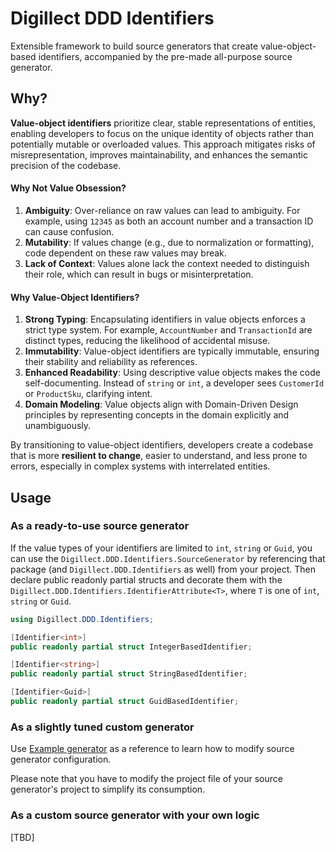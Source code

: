 # Digillect DDD Identifiers

Extensible framework to build source generators that create value-object-based identifiers, accompanied by the
pre-made all-purpose source generator.

## Why?

**Value-object identifiers** prioritize clear, stable representations of entities, enabling developers to focus 
on the unique identity of objects rather than potentially mutable or overloaded values. This approach mitigates
risks of misrepresentation, improves maintainability, and enhances the semantic precision of the codebase.

#### **Why Not Value Obsession?**
1. **Ambiguity**: Over-reliance on raw values can lead to ambiguity. For example, using `12345` as both an account number and a transaction ID can cause confusion.
2. **Mutability**: If values change (e.g., due to normalization or formatting), code dependent on these raw values may break.
3. **Lack of Context**: Values alone lack the context needed to distinguish their role, which can result in bugs or misinterpretation.

#### **Why Value-Object Identifiers?**
1. **Strong Typing**: Encapsulating identifiers in value objects enforces a strict type system. For example, `AccountNumber` and `TransactionId` are distinct types, reducing the likelihood of accidental misuse.
2. **Immutability**: Value-object identifiers are typically immutable, ensuring their stability and reliability as references.
3. **Enhanced Readability**: Using descriptive value objects makes the code self-documenting. Instead of `string` or `int`, a developer sees `CustomerId` or `ProductSku`, clarifying intent.
4. **Domain Modeling**: Value objects align with Domain-Driven Design principles by representing concepts in the domain explicitly and unambiguously.

By transitioning to value-object identifiers, developers create a codebase that is more **resilient to change**, 
easier to understand, and less prone to errors, especially in complex systems with interrelated entities.


## Usage

### As a ready-to-use source generator

If the value types of your identifiers are limited to `int`, `string` or `Guid`, you can use the 
`Digillect.DDD.Identifiers.SourceGenerator` by referencing that package (and `Digillect.DDD.Identifiers` as well) from
your project. Then declare public readonly partial structs and decorate them with the
`Digillect.DDD.Identifiers.IdentifierAttribute<T>`, where `T` is one of `int`, `string` or `Guid`.

```csharp
using Digillect.DDD.Identifiers;

[Identifier<int>]
public readonly partial struct IntegerBasedIdentifier;

[Identifier<string>]
public readonly partial struct StringBasedIdentifier;

[Identifier<Guid>]
public readonly partial struct GuidBasedIdentifier;
```

### As a slightly tuned custom generator

Use [Example generator](https://github.com/Digillect/ddd-identifiers/blob/main/example/ExampleGenerator/ExampleGenerator.csproj)
as a reference to learn how to modify source generator configuration.

Please note that you have to modify the project file of your source generator's project to
simplify its consumption.

### As a custom source generator with your own logic

[TBD]
